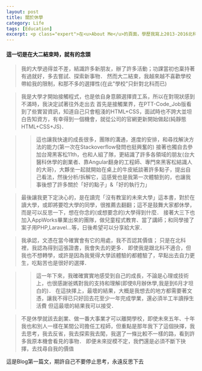 ```yaml
---
layout: post
title: 關於休學
category: Life
tags: [Education]
excerpt: <p class="expert">在<u>About Me</u>的頁面，學歷我寫上2013-2016北科資工...</p>
---
```


#### 這一切是在大二結束時，就有的念頭

>我的大學過得並不差，結識許多新朋友，辦了許多活動；功課當初也稟持著有過就好，多去嘗試、探索新事物．
然而大二結束，我越來越不喜歡學校帶給我的限制，和那不多的選擇性(在此"學校"只針對北科而已)

>我是大學才開始接觸程式，也是依自身意願選擇資工系，所以在對現狀感到不滿時，我決定試著往外走出去
首先是接觸業界，在PTT-Code_Job版看到了些實習資訊，知道自己只會粗淺的HTML+CSS，面試時也不誇大並坦白告知資方，有幸得到一個機會，就從公司的官網更新開始做起(純靜態HTML+CSS+JS)．

>>這也讓我快速的成長很多，團隊的溝通，進度的安排，和尋找解決方法的能力(第一次在Stackoverflow發問也挺興奮的)
接著也獨自去參加台灣黑客松11th，也和人組了隊，更結識了許多各領域的朋友(台大醫科休學的創業者、靠Angular翻身的工程師、專門來黑客松結識人的大哥)，大夥坐一起就開始在桌上的牛皮紙談著許多點子，提出自己看法，然後分析/拆解它，這感覺也是我第一次體驗到的，也讓我事後想了許多關於「好的點子」&「好的執行力」

>最後讓我更下定決心的，是在讀完「沒有教室的未來大學」這本書，對於在讀大學，或即將要唸大學的同學，很推薦去翻翻；這不是鼓舞大家都休學，而是可以反思一下，想在你念的(或想要念的)大學得到什麼．
接著大三下也加入AppWorks畢業出來的團隊，做兒童程式教育、當了講師；和同學接了案子用PHP,Laravel...等，日後希望可以分享給大家．

>我承認，文憑在當今確實會有它的用處，我不否認其價值；
只是在北科裡，我認為得到這張證書，我會失去的更多．
即使我是跟北科不適合，但我也不想轉學，或許是因為我覺得大學該體驗的都體驗了，早點出去自力更生，吃點苦也是很好的選擇．

>>這一年下來，我確確實實地感受到自己的成長，不論是心理或技術上，也很感謝爸媽對我的支持和理解(即使8月辦休學,我是到6月才坦白的)．
在這抉擇上，最壞的結果，大概是我想去的地方都需要著文憑，讓我不得已只好回去花至少一年完成學業，還必須半工半讀掙生活費
但這最壞的結果我可以接受．

>不是休學就該去創業、做一番大事業才可以離開學校，即使未來五年、十年我也和別人一樣在某間公司擔任工程師，但重點是那年我下了這個抉擇，我去思考，我去反省，我去探索我去闖，我選了一條比較不一樣的路，看到許多我原本機會看見的事物．
即便未來捉模不定，我們還是必須不斷下抉擇，去找尋自我的價值

這是Blog第一篇文，期許自己不要停止思考，永遠反思下去

